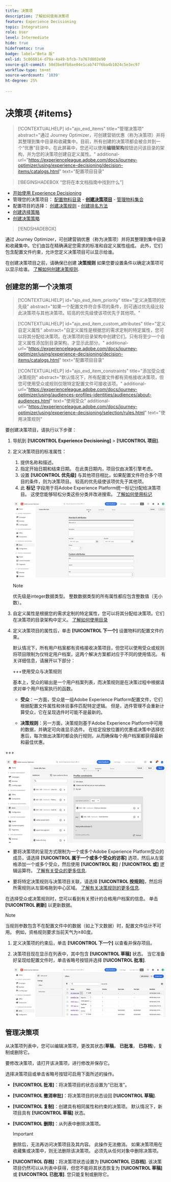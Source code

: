 ```yaml
---
title: 决策项
description: 了解如何使用决策项
feature: Experience Decisioning
topic: Integrations
role: User
level: Intermediate
hide: true
hidefromtoc: true
badge: label="Beta 版"
exl-id: 5c866814-d79a-4a49-bfcb-7a767d802e90
source-git-commit: 50d3be8fb8ae04e1cab747f6ba4b1024c5e3ec97
workflow-type: tm+mt
source-wordcount: '1039'
ht-degree: 25%

---
```


# 决策项 {#items}

>[!CONTEXTUALHELP]
>id="ajo_exd_items"
>title="管理决策项"
>abstract="通过 Journey Optimizer，可创建营销优惠（称为决策项）并将其整理到集中目录和收藏集中。目前，所有创建的决策项都会被合并到一个“优惠”目录中。在此屏幕中，您还可以使用&#x200B;**编辑架构**&#x200B;按钮访问该目录的架构，并为您的决策项创建自定义属性。"
>additional-url="https://experienceleague.adobe.com/docs/journey-optimizer/using/experience-decisioning/decision-items/catalogs.html" text="配置项目目录"

>[!BEGINSHADEBOX “您将在本文档指南中找到什么”]

* [开始使用 Experience Decisioning](gs-experience-decisioning.md)
* 管理您的决策项目： [配置物料目录](catalogs.md) - **[创建决策项目](items.md)** - [管理物料集合](collections.md)
* 配置项目的选择： [创建决策规则](rules.md) - [创建排名方法](ranking.md)
* [创建选择策略](selection-strategies.md)
* [创建决策策略](create-decision.md)

>[!ENDSHADEBOX]

通过 Journey Optimizer，可创建营销优惠（称为决策项）并将其整理到集中目录和收藏集中。它们由旨在精确满足您需求的标准和自定义属性组成。 此外，它们包含配置文件约束，允许您定义决策项目可以显示给谁。

在创建决策项目之前，请确保已创建 **决策规则** 如果您要设置条件以确定决策项可以显示给谁。 [了解如何创建决策规则](rules.md).

## 创建您的第一个决策项

>[!CONTEXTUALHELP]
>id="ajo_exd_item_priority"
>title="定义决策项的优先级"
>abstract="如果一个配置文件符合多项的条件，则可通过优先级比较此决策项与其他决策项。较高的优先级使该项优先于其他项。"

>[!CONTEXTUALHELP]
>id="ajo_exd_item_custom_attributes"
>title="定义自定义属性"
>abstract="自定义属性是根据您的需求定制的特定属性，您可以将其分配给决策项。在决策项的目录架构中创建它们。只有将至少一个自定义属性添加到目录架构，才显示此部分。"
>additional-url="https://experienceleague.adobe.com/docs/journey-optimizer/using/experience-decisioning/decision-items/catalogs.html" text="配置项目目录"

>[!CONTEXTUALHELP]
>id="ajo_exd_item_constraints"
>title="添加受众或决策规则"
>abstract="默认情况下，所有配置文件都有资格接收决策项，但您可使用受众或规则仅限特定配置文件可接收该项。"
>additional-url="https://experienceleague.adobe.com/docs/journey-optimizer/using/audiences-profiles-identities/audiences/about-audiences.html" text="使用受众"
>additional-url="https://experienceleague.adobe.com/docs/journey-optimizer/using/experience-decisioning/selection/rules.html" text="使用决策规则"

要创建决策项目，请执行以下步骤：

1. 导航到 **[!UICONTROL Experience Decisioning]** > **[!UICONTROL 项目]**.

1. 定义决策项目的标准属性：

   1. 提供名称和描述。
   1. 指定开始日期和结束日期。 在此类日期内，项目仅由决策引擎考虑。
   1. 设置 **[!UICONTROL 优先级]** 与其他项目相比，如果配置文件符合多个项目的条件，则为决策项目。 较高的优先级使该项优先于其他项。
   1. 此 **标记** 字段用于将Adobe Experience Platform统一标记分配给决策项目。 这使您能够轻松分类这些分类并改进搜索。 [了解如何使用标记](../start/search-filter-categorize.md#tags)

   ![](assets/item-attributes.png)

   >[!NOTE]
   >
   >优先级是integer数据类型。 整数数据类型的所有属性都应包含整数值（无小数）。

1. 自定义属性是根据您的需求定制的特定属性，您可以将其分配给决策项。它们在决策项的目录架构中定义。 [了解如何使用目录](catalogs.md)

1. 定义决策项目的属性后，单击 **[!UICONTROL 下一个]** 设置物料的配置文件约束。

   默认情况下，所有用户档案都有资格接收决策项目，但您可以使用受众或规则将项目限制为仅特定用户档案，这两个解决方案都对应于不同的使用情况。 有关详细信息，请展开以下部分：

   +++使用受众与决策规则

   基本上，受众的输出是一个用户档案列表，而决策规则是在决策过程中根据请求对单个用户档案执行的函数。

   * **受众**：一方面，受众是一组Adobe Experience Platform配置文件，它们根据配置文件属性和体验事件匹配特定逻辑。 但是，选件管理不会重新计算受众，它在呈现选件时可能不是最新的。

   * **决策规则**：另一方面，决策规则基于Adobe Experience Platform中可用的数据，并确定可向谁显示选件。 在给定投放位置的优惠或决策中选择优惠后，每次做出决策时都会执行规则，从而确保每个用户档案都获得最新和最佳优惠。

+++

   ![](assets/item-constraints.png)

   * 要将决策项的呈现方式限制为一个或多个Adobe Experience Platform受众的成员，请选择 **[!UICONTROL 属于一个或多个受众的访客]** 选项，然后从左窗格添加一个或多个受众，然后使用 **[!UICONTROL 和]** / **[!UICONTROL 或]** 逻辑运算符。 [了解有关受众的更多信息](../audience/about-audiences.md).

   * 要将特定决策规则与决策项目关联，请选择 **[!UICONTROL 按规则]**，然后将所需规则从左窗格拖到中心区域。 [了解有关决策规则的更多信息](rules.md).

   在选择受众或决策规则时，您可以看到有关预计的合格用户档案的信息。 单击 **[!UICONTROL 刷新]** 以更新数据。

   >[!NOTE]
   >
   >当规则参数包含不在配置文件中的数据（如上下文数据）时，配置文件估计不可用。 例如，资格规则要求当前天气为≥80度。

1. 定义决策项的约束后，单击 **[!UICONTROL 下一个]** 以查看并保存项目。

1. 决策项目现在显示在列表中，其中包含 **[!UICONTROL 草稿]** 状态。 当它准备好呈现给配置文件时，单击省略号按钮并选择 **[!UICONTROL 批准]**.

   ![](assets/item-approve.png)

## 管理决策项

从决策项列表中，您可以编辑决策项，更改其状态(**草稿**， **已批准**， **已存档**)，复制或删除它。

要修改决策项，请打开该决策项，进行修改并保存它。

选择决策项目或单击省略号按钮可启用下面所述的操作。

* **[!UICONTROL 批准]**：将决策项目的状态设置为“已批准”。
* **[!UICONTROL 撤消审批]**：将决策项目的状态设回 **[!UICONTROL 草稿]**.
* **[!UICONTROL 复制]**：创建具有相同属性和约束的决策项。 默认情况下，新项目具有 **[!UICONTROL 草稿]** 状态。
* **[!UICONTROL 删除]**：从列表中删除决策项。

  >[!IMPORTANT]
  >
  >删除后，无法再访问决策项目及其内容。 此操作无法撤消。 如果决策项用在收藏集或决策中，则无法删除该决策项。 必须先从任何对象中删除决策项。

* **[!UICONTROL 存档]**：将决策项状态设置为 **[!UICONTROL 已存档]**. 该决策项目仍然可以从列表中获得，但您不能将其状态恢复为 **[!UICONTROL 草稿]** 或 **[!UICONTROL 已批准]**. 您只能复制或删除它。
